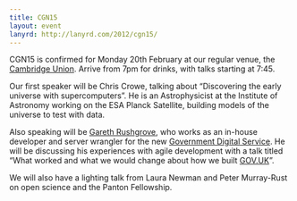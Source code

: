```yaml
---
title: CGN15
layout: event
lanyrd: http://lanyrd.com/2012/cgn15/
---
```


CGN15 is confirmed for Monday 20th February at our regular venue, the [Cambridge Union](http://cambridgegeeknights.net/cambridge-union-venue-page/). Arrive from 7pm for drinks, with talks starting at 7:45.

Our first speaker will be Chris Crowe, talking about “Discovering the early universe with supercomputers”.  He is an Astrophysicist at the Institute of Astronomy working on the ESA Planck Satellite, building models of the universe to test with data.

Also speaking will be [Gareth Rushgrove](http://www.morethanseven.net/), who works as an in-house developer and server wrangler for the new [Government Digital Service](http://digital.cabinetoffice.gov.uk/). He will be discussing his experiences with agile development with a talk titled “What worked and what we would change about how we built [GOV.UK](http://gov.uk)”.

We will also have a lighting talk from Laura Newman and Peter Murray-Rust on open science and the Panton Fellowship.
